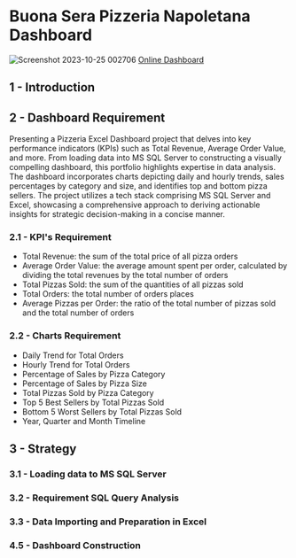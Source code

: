# **Buona Sera Pizzeria Napoletana Dashboard**
![Screenshot 2023-10-25 002706](https://github.com/felipebita/pizza_sales/assets/44379044/7baeb298-5c80-41f1-b11e-65f1862c19dd)
[Online Dashboard](https://1drv.ms/x/s!Ag85YM9fWhRfgrc0rie3399y8WQv9A?e=bkHLwG)
## **1 - Introduction**

## **2 - Dashboard Requirement**
Presenting a Pizzeria Excel Dashboard project that delves into key performance indicators (KPIs) such as Total Revenue, Average Order Value, and more. From loading data into MS SQL Server to constructing a visually compelling dashboard, this portfolio highlights expertise in data analysis. The dashboard incorporates charts depicting daily and hourly trends, sales percentages by category and size, and identifies top and bottom pizza sellers. The project utilizes a tech stack comprising MS SQL Server and Excel, showcasing a comprehensive approach to deriving actionable insights for strategic decision-making in a concise manner.  
    
### **2.1 - KPI's Requirement**
*  Total Revenue: the sum of the total price of all pizza orders
*  Average Order Value: the average amount spent per order, calculated by dividing the total revenues by the total number of orders
*  Total Pizzas Sold: the sum of the quantities of all pizzas sold
*  Total Orders: the total number of orders places
*  Average Pizzas per Order: the ratio of the total number of pizzas sold and the total number of orders

### **2.2 - Charts Requirement**
*  Daily Trend for Total Orders
*  Hourly Trend for Total Orders
*  Percentage of Sales by Pizza Category
*  Percentage of Sales by Pizza Size
*  Total Pizzas Sold by Pizza Category
*  Top 5 Best Sellers by Total Pizzas Sold
*  Bottom 5 Worst Sellers by Total Pizzas Sold
*  Year, Quarter and Month Timeline

## **3 - Strategy**
### **3.1 - Loading data to MS SQL Server**
### **3.2 - Requirement SQL Query Analysis**
### **3.3 - Data Importing and Preparation in Excel**
### **4.5 - Dashboard Construction**

